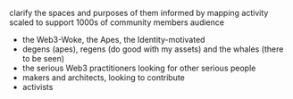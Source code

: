 clarify the spaces and purposes of them
informed by mapping activity
scaled to support 1000s of community members
audience
- the Web3-Woke, the Apes, the Identity-motivated
- degens (apes), regens (do good with my assets) and the whales (there to be seen)
- the serious Web3 practitioners looking for other serious people
- makers and architects, looking to contribute
- activists
